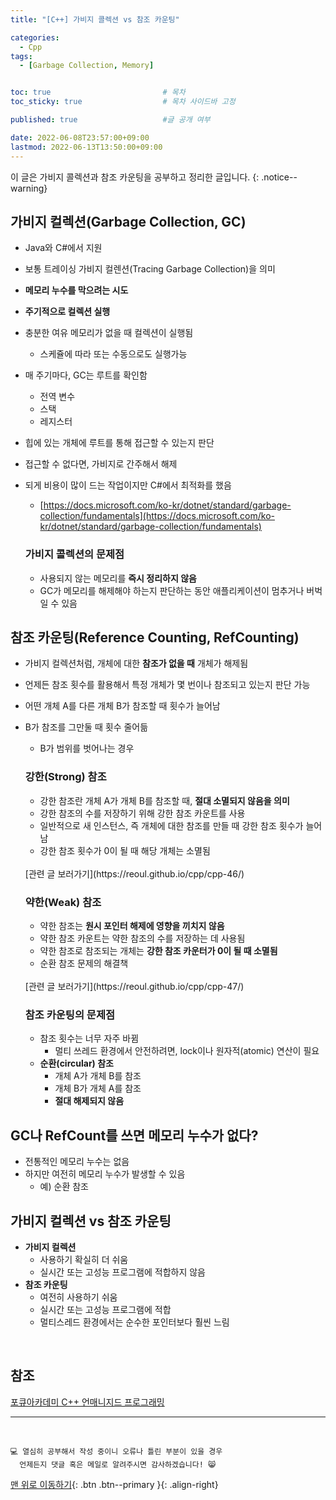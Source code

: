 ```yaml
---
title: "[C++] 가비지 콜렉션 vs 참조 카운팅" 

categories:
  - Cpp
tags:
  - [Garbage Collection, Memory]


toc: true                         # 목차
toc_sticky: true                  # 목차 사이드바 고정

published: true                   #글 공개 여부

date: 2022-06-08T23:57:00+09:00
lastmod: 2022-06-13T13:50:00+09:00
---
```


<!-- description : 25자에서 160자 사이 -->
이 글은 가비지 콜렉션과 참조 카운팅을 공부하고 정리한 글입니다.
{: .notice--warning}

## 가비지 컬렉션(Garbage Collection, GC)
- Java와 C#에서 지원
- 보통 트레이싱 가비지 컬렌션(Tracing Garbage Collection)을 의미
- **메모리 누수를 막으려는 시도**
- **주기적으로 컬렉션 실행**
- 충분한 여유 메모리가 없을 때 컬렉션이 실행됨
  - 스케쥴에 따라 또는 수동으로도 실행가능
- 매 주기마다, GC는 루트를 확인함
  - 전역 변수
  - 스택
  - 레지스터
- 힙에 있는 개체에 루트를 통해 접근할 수 있는지 판단
- 접근할 수 없다면, 가비지로 간주해서 해제
- 되게 비용이 많이 드는 작업이지만 C#에서 최적화를 했음
  - [https://docs.microsoft.com/ko-kr/dotnet/standard/garbage-collection/fundamentals](https://docs.microsoft.com/ko-kr/dotnet/standard/garbage-collection/fundamentals)

  ### 가비지 콜렉션의 문제점
  - 사용되지 않는 메모리를 **즉시 정리하지 않음**
  - GC가 메모리를 해제해야 하는지 판단하는 동안 애플리케이션이 멈추거나 버벅일 수 있음

## 참조 카운팅(Reference Counting, RefCounting)
- 가비지 컬렉션처럼, 개체에 대한 **참조가 없을 때** 개체가 해제됨
- 언제든 참조 횟수를 활용해서 특정 개체가 몇 번이나 참조되고 있는지 판단 가능
- 어떤 개체 A를 다른 개체 B가 참조할 때 횟수가 늘어남
- B가 참조를 그만둘 때 횟수 줄어듦
  - B가 범위를 벗어나는 경우

  ### 강한(Strong) 참조
  - 강한 참조란 개체 A가 개체 B를 참조할 때, **절대 소멸되지 않음을 의미**
  - 강한 참조의 수를 저장하기 위해 강한 참조 카운트를 사용
  - 일반적으로 새 인스턴스, 즉 개체에 대한 참조를 만들 때 강한 참조 횟수가 늘어남
  - 강한 참조 횟수가 0이 될 때 해당 개체는 소멸됨

  <br>
  [관련 글 보러가기](https://reoul.github.io/cpp/cpp-46/)

  ### 약한(Weak) 참조
  - 약한 참조는 **원시 포인터 해제에 영향을 끼치지 않음**
  - 약한 참조 카운트는 약한 참조의 수를 저장하는 데 사용됨
  - 약한 참조로 참조되는 개체는 **강한 참조 카운터가 0이 될 때 소멸됨**
  - 순환 참조 문제의 해결책
  
  <br>
  [관련 글 보러가기](https://reoul.github.io/cpp/cpp-47/)

  ### 참조 카운팅의 문제점
  - 참조 횟수는 너무 자주 바뀜
    - 멀티 쓰레드 환경에서 안전하려면, lock이나 원자적(atomic) 연산이 필요
  - **순환(circular) 참조**
    - 개체 A가 개체 B를 참조
    - 개체 B가 개체 A를 참조
    - **절대 해제되지 않음**

## GC나 RefCount를 쓰면 메모리 누수가 없다?
- 전통적인 메모리 누수는 없음
- 하지만 여전히 메모리 누수가 발생할 수 있음
  - 예) 순환 참조

## 가비지 컬렉션 vs 참조 카운팅
- **가비지 컬렉션**
  - 사용하기 확실히 더 쉬움
  - 실시간 또는 고성능 프로그램에 적합하지 않음
- **참조 카운팅**
  - 여전히 사용하기 쉬움
  - 실시간 또는 고성능 프로그램에 적합
  - 멀티스레드 환경에서는 순수한 포인터보다 훨씬 느림

<br>

## 참조
[포큐아카데미 C++ 언매니지드 프로그래밍](https://pocu-ko.teachable.com/p/comp3200)

***
<br>

    💻 열심히 공부해서 작성 중이니 오류나 틀린 부분이 있을 경우 
      언제든지 댓글 혹은 메일로 알려주시면 감사하겠습니다! 😸


[맨 위로 이동하기](#){: .btn .btn--primary }{: .align-right}